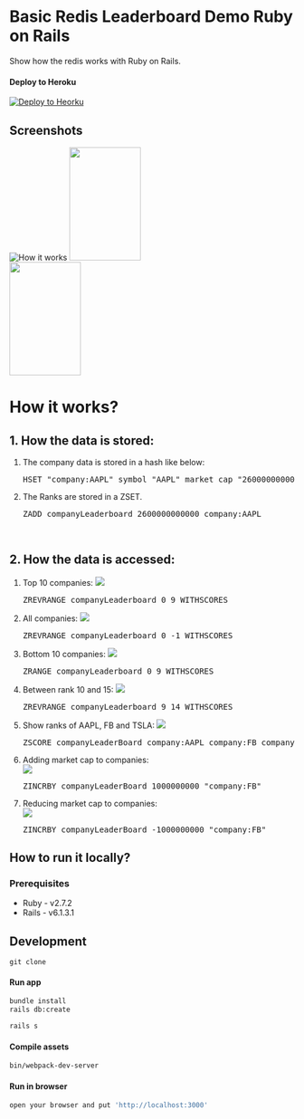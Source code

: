 
# Basic Redis Leaderboard Demo Ruby on Rails

Show how the redis works with Ruby on Rails.

#### Deploy to Heroku

<p>
  <a href="https://heroku.com/deploy?template=https://github.com/redis-developer/basic-redis-leaderboard-demo-ruby.git" target="_blank">
      <img src="https://www.herokucdn.com/deploy/button.svg" alt="Deploy to Heorku" />
  </a>
</p>


## Screenshots

![How it works](public/screenshot001.png)
<img src="public/screenshot002.png" width="50%" height='200'/><img src="public/screenshot003.png" width="50%" height='200'/>

# How it works?
## 1. How the data is stored:
<ol>
  <li>The company data is stored in a hash like below:
    <pre>HSET "company:AAPL" symbol "AAPL" market_cap "2600000000000" country USA</pre>
   </li>
  <li>The Ranks are stored in a ZSET.
    <pre>ZADD companyLeaderboard 2600000000000 company:AAPL</pre>
  </li>
</ol>

<br/>

## 2. How the data is accessed:
<ol>
    <li>
      Top 10 companies:
      <img src="public/screenshot001.png"/>
      <pre>ZREVRANGE companyLeaderboard 0 9 WITHSCORES</pre>
    </li>
    <li>
      All companies:
      <img src="app/javascript/images/all_companies.png"/>
      <pre>ZREVRANGE companyLeaderboard 0 -1 WITHSCORES</pre>
    </li>
    <li>
      Bottom 10 companies:
      <img src="app/javascript/images/bottom.png"/>
      <pre>ZRANGE companyLeaderboard 0 9 WITHSCORES</pre>
    </li>
    <li>
      Between rank 10 and 15:
      <img src="app/javascript/images/10_15.png"/>
      <pre>ZREVRANGE companyLeaderboard 9 14 WITHSCORES</pre>
    </li>
    <li>
      Show ranks of AAPL, FB and TSLA:
      <img src="app/javascript/images/3_companies.png"/>
      <pre>ZSCORE companyLeaderBoard company:AAPL company:FB company:TSLA</pre>
    </li>
    <li>
      Adding market cap to companies:
      <br>
      <img src="app/javascript/images/add_cap.png"/>
      <pre>ZINCRBY companyLeaderBoard 1000000000 "company:FB"</pre>
    </li>
    <li>
      Reducing market cap to companies:
      <br>
      <img src="app/javascript/images/reduce_cap.png"/>
      <pre>ZINCRBY companyLeaderBoard -1000000000 "company:FB"</pre>
    </li>
</ol>

## How to run it locally?

### Prerequisites

- Ruby - v2.7.2
- Rails - v6.1.3.1

## Development

```
git clone
```

#### Run app

``` sh
bundle install
rails db:create

rails s
```

#### Compile assets
``` sh
bin/webpack-dev-server
```

#### Run in browser

``` sh
open your browser and put 'http://localhost:3000'
```
